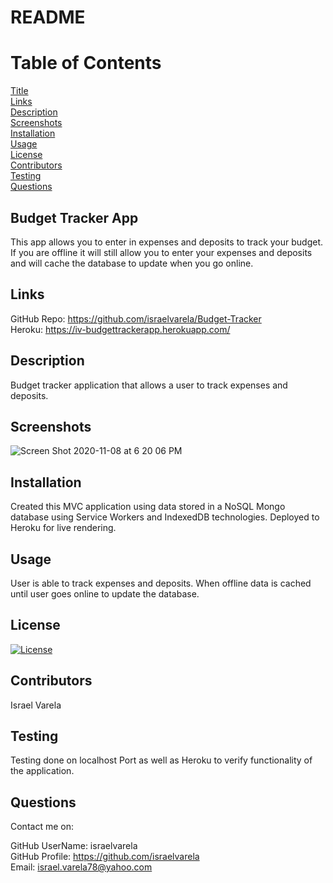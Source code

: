 # README

# Table of Contents
    
[Title](#Title)  
[Links](#Links)  
[Description](#Description)  
[Screenshots](#Screenshots)  
[Installation](#Installation)  
[Usage](#Usage)  
[License](#License)  
[Contributors](#Contributors)  
[Testing](#Testing)  
[Questions](#Questions)  

## Budget Tracker App
This app allows you to enter in expenses and deposits to track your budget. If you are offline it will still allow you to enter your expenses and deposits and will cache the database to update when you go online.

## Links
GitHub Repo: https://github.com/israelvarela/Budget-Tracker  
Heroku: https://iv-budgettrackerapp.herokuapp.com/

## Description 
Budget tracker application that allows a user to track expenses and deposits. 

## Screenshots
![Screen Shot 2020-11-08 at 6 20 06 PM](https://user-images.githubusercontent.com/62815477/98488932-71804a00-21f1-11eb-8f19-4adceeded53f.png)

## Installation
Created this MVC application using data stored in a NoSQL Mongo database using Service Workers and IndexedDB technologies.  Deployed to Heroku for live rendering.
  
## Usage
User is able to track expenses and deposits. When offline data is cached until user goes online to update the database.
  

## License

  [![License](https://img.shields.io/badge/License-Apache%202.0-blue.svg)](https://opensource.org/licenses/Apache-2.0)

## Contributors

  Israel Varela

## Testing
Testing done on localhost Port as well as Heroku to verify functionality of the application.

## Questions

  Contact me on: 

  GitHub UserName: israelvarela  
  GitHub Profile: https://github.com/israelvarela  
  Email: israel.varela78@yahoo.com  
